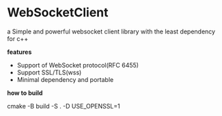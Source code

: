 # WebSocketClient #

a Simple and powerful websocket client library with the least dependency for c++


**features**
   - Support of WebSocket protocol(RFC 6455) 
   - Support SSL/TLS(wss)  
   - Minimal dependency and portable

**how to build**

cmake -B build -S . -D USE_OPENSSL=1

